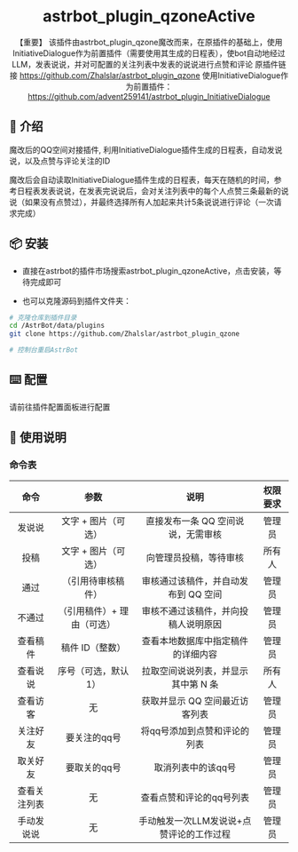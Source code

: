 
<div align="center">


# astrbot_plugin_qzoneActive
【重要】
该插件由astrbot_plugin_qzone魔改而来，在原插件的基础上，使用InitiativeDialogue作为前置插件（需要使用其生成的日程表），使bot自动地经过
LLM，发表说说，并对可配置的关注列表中发表的说说进行点赞和评论
原插件链接
https://github.com/Zhalslar/astrbot_plugin_qzone
使用InitiativeDialogue作为前置插件：
https://github.com/advent259141/astrbot_plugin_InitiativeDialogue
</div>

## 🤝 介绍

魔改后的QQ空间对接插件, 利用InitiativeDialogue插件生成的日程表，自动发说说，以及点赞与评论关注的ID

魔改后会自动读取InitiativeDialogue插件生成的日程表，每天在随机的时间，参考日程表发表说说，在发表完说说后，会对关注列表中的每个人点赞三条最新的说说（如果没有点赞过），并最终选择所有人加起来共计5条说说进行评论（一次请求完成）

## 📦 安装

- 直接在astrbot的插件市场搜索astrbot_plugin_qzoneActive，点击安装，等待完成即可

- 也可以克隆源码到插件文件夹：

```bash
# 克隆仓库到插件目录
cd /AstrBot/data/plugins
git clone https://github.com/Zhalslar/astrbot_plugin_qzone

# 控制台重启AstrBot
```

## ⌨️ 配置

请前往插件配置面板进行配置

## 🐔 使用说明

### 命令表

| 命令       | 参数                           | 说明               | 权限要求 |
|:----------:|:----------------------------:|:-------------------:|:-----------------------:|
| 发说说     | 文字 + 图片（可选）            | 直接发布一条 QQ 空间说说，无需审核         | 管理员  |
| 投稿       | 文字 + 图片（可选）            | 向管理员投稿，等待审核                | 所有人     |
| 通过       | （引用待审核稿件）             | 审核通过该稿件，并自动发布到 QQ 空间 | 管理员     |  
| 不通过     | （引用稿件）+ 理由（可选）     | 审核不通过该稿件，并向投稿人说明原因   | 管理员     |  
| 查看稿件   | 稿件 ID（整数）                | 查看本地数据库中指定稿件的详细内容      | 管理员     |
| 查看说说   | 序号（可选，默认 1）           | 拉取空间说说列表，并显示其中第 N 条   | 所有人     |
| 查看访客   | 无                             | 获取并显示 QQ 空间最近访客列表   | 管理员     |
| 关注好友   | 要关注的qq号             | 将qq号添加到点赞和评论的列表       | 管理员    |
| 取关好友   | 要取关的qq号             | 取消列表中的该qq号       | 管理员    |
| 查看关注列表   | 无             | 查看点赞和评论的qq号列表       | 管理员    |
| 手动发说说   | 无             | 手动触发一次LLM发说说+点赞评论的工作过程       | 管理员    |
